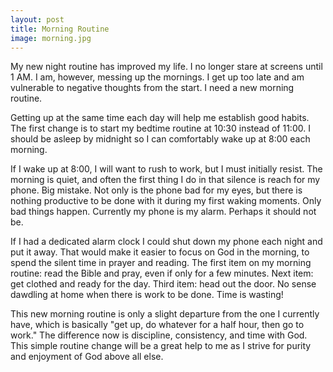 ```yaml
---
layout: post
title: Morning Routine
image: morning.jpg
---
```


My new night routine has improved my life. I no longer stare at screens until 1 AM. I am, however, messing up the mornings. I get up too late and am vulnerable to negative thoughts from the start. I need a new morning routine.

Getting up at the same time each day will help me establish good habits. The first change is to start my bedtime routine at 10:30 instead of 11:00. I should be asleep by midnight so I can comfortably wake up at 8:00 each morning.

If I wake up at 8:00, I will want to rush to work, but I must initially resist. The morning is quiet, and often the first thing I do in that silence is reach for my phone. Big mistake. Not only is the phone bad for my eyes, but there is nothing productive to be done with it during my first waking moments. Only bad things happen. Currently my phone is my alarm. Perhaps it should not be.

If I had a dedicated alarm clock I could shut down my phone each night and put it away. That would make it easier to focus on God in the morning, to spend the silent time in prayer and reading. The first item on my morning routine: read the Bible and pray, even if only for a few minutes. Next item: get clothed and ready for the day. Third item: head out the door. No sense dawdling at home when there is work to be done. Time is wasting!

This new morning routine is only a slight departure from the one I currently have, which is basically "get up, do whatever for a half hour, then go to work." The difference now is discipline, consistency, and time with God. This simple routine change will be a great help to me as I strive for purity and enjoyment of God above all else.